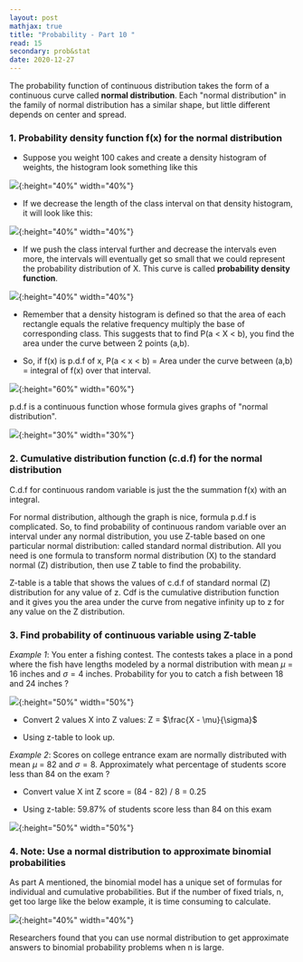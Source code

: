 ```yaml
---
layout: post
mathjax: true
title: "Probability - Part 10 "
read: 15
secondary: prob&stat
date: 2020-12-27
---
```


The probability function of continuous distribution takes the form of a continuous curve called **normal distribution**. Each "normal distribution" in the family of normal distribution has a similar shape, but little different depends on center and spread. 


### 1. Probability density function f(x) for the normal distribution

+ Suppose you weight 100 cakes and create a density histogram of weights, the histogram look something like this

![](/sources/prob6-1b.png){:height="40%" width="40%"}

+ If we decrease the length of the class interval on that density histogram, it will look like this:

![](/sources/prob6-2b.png){:height="40%" width="40%"}

+ If we push the class interval further and decrease the intervals even more, the intervals will eventually get so small that we could represent the probability distribution of X. This curve is called **probability density function**.

![](/sources/prob6-3b.png){:height="40%" width="40%"}

+ Remember that a density histogram is defined so that the area of each rectangle equals the relative frequency multiply the base of corresponding class. This suggests that to find P(a < X < b), you find the area under the curve between 2 points (a,b). 

+ So, if f(x) is p.d.f of x, P(a < x < b) = Area under the curve between (a,b) = integral of f(x) over that interval. 

![](/sources/prob6-4b.png){:height="60%" width="60%"}

p.d.f is a continuous function whose formula gives graphs of "normal distribution".  

![](/sources/prob6-2.png){:height="30%" width="30%"}

### 2. Cumulative distribution function (c.d.f) for the normal distribution

C.d.f for continuous random variable is just the the summation f(x) with an integral. 

For normal distribution, although the graph is nice, formula p.d.f is complicated. So, to find probability of continuous random variable over an interval under any normal distribution, you use Z-table based on one particular normal distribution: called standard normal distribution. All you need is one formula to transform normal distribution (X) to the standard normal (Z) distribution, then use Z table to find the probability. 

Z-table is a table that shows the values of c.d.f of standard normal (Z) distribution for any value of z. Cdf is the cumulative distribution function and it gives you the area under the curve from negative infinity up to z for any value on the Z distribution.

### 3. Find probability of continuous variable using Z-table

*Example 1*: You enter a fishing contest. The contests takes a place in a pond where the fish have lengths modeled by a normal distribution with mean $\mu$ = 16 inches and $\sigma = 4$ inches. Probability for you to catch a fish between 18 and 24 inches ? 

![](/sources/prob6-3.png){:height="50%" width="50%"}

+ Convert 2 values X into Z values: Z = $\frac{X - \mu}{\sigma}$

+ Using z-table to look up. 

*Example 2*: Scores on college entrance exam are normally distributed with mean $\mu$ = 82 and $\sigma = 8$. Approximately what percentage of students score less than 84 on the exam ?

+ Convert value X int Z score = (84 - 82) / 8 = 0.25

+ Using z-table: 59.87% of students score less than 84 on this exam
  
![](/sources/prob6-4.png){:height="50%" width="50%"}

### 4. Note: Use a normal distribution to approximate binomial probabilities

As part A mentioned, the binomial model has a unique set of formulas for individual and cumulative probabilities. But if the number of fixed trials, n, get too large like the below example, it is time consuming to calculate.

![](/sources/prob6-5.png){:height="40%" width="40%"}

Researchers found that you can use normal distribution to get approximate answers to binomial probability problems when n is large. 
